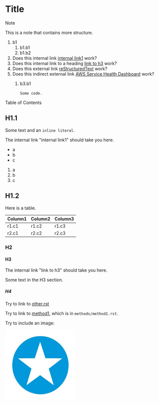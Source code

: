 # Title

<div class="note">

<div class="admonition-title">

Note

</div>

This is a note that contains more structure.

1.  b1
    1.  b1.b1
    2.  b1.b2
2.  Does this internal link [internal link1](#internal%20link1) work?
3.  Does this internal link to a heading [link to h3](#link%20to%20h3)
    work?
4.  Does this external link
    [reStructuredText](http://docutils.sourceforge.net/rst.html) work?
5.  Does this indirect external link [AWS Service Health
    Dashboard](https://status.aws.amazon.com/) work?
    1.  b3.b1
        
            Some code.

</div>

<div class="contents" data-depth="5">

Table of Contents

</div>

## H1.1

Some text and an `inline literal`.

<div id="internal link1">

The internal link "internal link1" should take you here.

</div>

  - a
  - b
  - c

<!-- end list -->

1.  a
2.  b
3.  c

## H1.2

Here is a table.

| Column1 | Column2 | Column3 |
| ------- | ------- | ------- |
| r1.c1   | r1.c2   | r1.c3   |
| r2.c1   | r2.c2   | r2.c3   |

### H2

#### H3

The internal link "link to h3" should take you here.

<div id="link to h3">

Some text in the H3 section.

</div>

##### H4

Try to link to [other.rst](other.rst)

Try to link to [method1](methods/method1.rst), which is in
`methods/method1.rst`.

Try to include an image:

![image](test.jpg)
